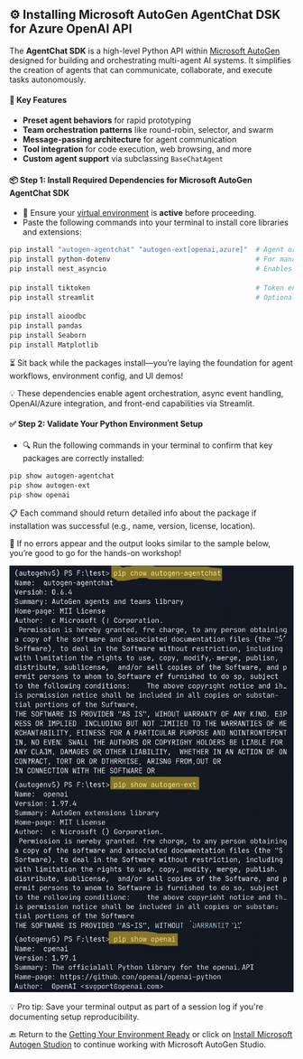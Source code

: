 ## ⚙️ Installing Microsoft AutoGen AgentChat DSK for Azure OpenAI API
The **AgentChat SDK** is a high-level Python API within [Microsoft AutoGen](https://microsoft.github.io/autogen/stable/user-guide/agentchat-user-guide/installation.html) designed for building and orchestrating multi-agent AI systems. It simplifies the creation of agents that can communicate, collaborate, and execute tasks autonomously.

#### 🔧 Key Features
- **Preset agent behaviors** for rapid prototyping
- **Team orchestration patterns** like round-robin, selector, and swarm
- **Message-passing architecture** for agent communication
- **Tool integration** for code execution, web browsing, and more
- **Custom agent support** via subclassing `BaseChatAgent`


#### 📦 Step 1: Install Required Dependencies for Microsoft AutoGen AgentChat SDK

- 🧠 Ensure your [virtual environment](../pages/CreatePythonVirtualEnv.md) is **active** before proceeding.
- Paste the following commands into your terminal to install core libraries and extensions:

```bash
pip install "autogen-agentchat" "autogen-ext[openai,azure]"  # Agent orchestration + provider integration
pip install python-dotenv                                    # For managing environment variables securely
pip install nest_asyncio                                     # Enables async compatibility in notebooks

pip install tiktoken                                         # Token encoding for LLM compatibility
pip install streamlit                                        # Optional: UI framework for interactive demos

pip install aioodbc
pip install pandas
pip install Seaborn
pip install Matplotlib

```

⏳ Sit back while the packages install—you’re laying the foundation for agent workflows, environment config, and UI demos!

💡 These dependencies enable agent orchestration, async event handling, OpenAI/Azure integration, and front-end capabilities via Streamlit.

#### ✅ Step 2: Validate Your Python Environment Setup

- 🔍 Run the following commands in your terminal to confirm that key packages are correctly installed:
```bash
pip show autogen-agentchat
pip show autogen-ext
pip show openai
```

📋 Each command should return detailed info about the package if installation was successful (e.g., name, version, license, location).

🚀 If no errors appear and the output looks similar to the sample below, you’re good to go for the hands-on workshop!

![](/AgentcisAI/ms-autogen/intro-to-ms-autogen/docs/images/pip_show_if_library_installed.png)

💡 Pro tip: Save your terminal output as part of a session log if you're documenting setup reproducibility.

🔙 Return to the [Getting Your Environment Ready](../pages/GettingEnvReady.md) or click on [Install Microsoft Autogen Studion]() to continue working with Microsoft AutoGen Studio.
